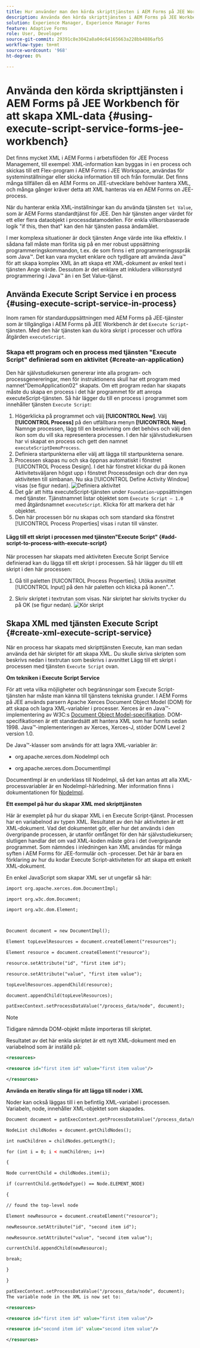 ```yaml
---
title: Hur använder man den körda skripttjänsten i AEM Forms på JEE Workbench för att skapa XML-data?
description: Använda den körda skripttjänsten i AEM Forms på JEE Workbench för att skapa XML-data
solution: Experience Manager, Experience Manager Forms
feature: Adaptive Forms
role: User, Developer
source-git-commit: 29391c8e3042a8a04c64165663a228bb4886afb5
workflow-type: tm+mt
source-wordcount: '968'
ht-degree: 0%

---
```


# Använda den körda skripttjänsten i AEM Forms på JEE Workbench för att skapa XML-data {#using-execute-script-service-forms-jee-workbench}

Det finns mycket XML i AEM Forms i arbetsflöden för JEE Process Management, till exempel: XML-information kan byggas in i en process och skickas till ett Flex-program i AEM Forms i JEE Workspace, användas för systeminställningar eller skicka information till och från formulär. Det finns många tillfällen då en AEM Forms on JEE-utvecklare behöver hantera XML, och många gånger kräver detta att XML hanteras via en AEM Forms on JEE-process.

När du hanterar enkla XML-inställningar kan du använda tjänsten `Set Value`, som är AEM Forms standardtjänst för JEE. Den här tjänsten anger värdet för ett eller flera dataobjekt i processdatamodellen. För enkla villkorsbaserade logik &quot;if this, then that&quot; kan den här tjänsten passa ändamålet.

I mer komplexa situationer är dock tjänsten Ange värde inte lika effektiv. I sådana fall måste man förlita sig på en mer robust uppsättning programmeringskommandon, t.ex. de som finns i ett programmeringsspråk som Java™. Det kan vara mycket enklare och tydligare att använda Java™ för att skapa komplex XML än att skapa ett XML-dokument av enkel text i tjänsten Ange värde. Dessutom är det enklare att inkludera villkorsstyrd programmering i Java™ än i en Set Value-tjänst.

## Använda Execute Script Service i en process {#using-execute-script-service-in-process}

Inom ramen för standarduppsättningen med AEM Forms på JEE-tjänster som är tillgängliga i AEM Forms på JEE Workbench är det `Execute Script`-tjänsten. Med den här tjänsten kan du köra skript i processer och utföra åtgärden `executeScript`.

### Skapa ett program och en process med tjänsten &quot;Execute Script&quot; definierad som en aktivitet {#create-an-application}

Den här självstudiekursen genererar inte alla program- och processgenereringar, men för instruktionens skull har ett program med namnet&quot;DemoApplication02&quot; skapats. Om ett program redan har skapats måste du skapa en process i det här programmet för att anropa executeScript-tjänsten. Så här lägger du till en process i programmet som innehåller tjänsten `Execute Script`:

1. Högerklicka på programmet och välj **[!UICONTROL New]**. Välj **[!UICONTROL Process]** på den utfällbara menyn **[!UICONTROL New]**. Namnge processen, lägg till en beskrivning om det behövs och välj den ikon som du vill ska representera processen. I den här självstudiekursen har vi skapat en process och gett den namnet `executeScriptDemoProcess`.
1. Definiera startpunkterna eller välj att lägga till startpunkterna senare.
1. Processen skapas nu och ska öppnas automatiskt i fönstret [!UICONTROL Process Design]. I det här fönstret klickar du på ikonen Aktivitetsväljaren högst upp i fönstret Processdesign och drar den nya aktiviteten till simbanan. Nu ska [!UICONTROL Define Activity Window] visas (se figur nedan).
   ![Definiera aktivitet](assets/define-activity.jpg)
1. Det går att hitta executeScript-tjänsten under `Foundation`-uppsättningen med tjänster. Tjänstnamnet listar objektet som `Execute Script – 1.0` med åtgärdsnamnet `executeScript`. Klicka för att markera det här objektet.
1. Den här processen bör nu skapas och som standard ska fönstret [!UICONTROL Process Properties] visas i rutan till vänster.

#### Lägg till ett skript i processen med tjänsten&quot;Execute Script&quot; {#add-script-to-process-with-execute-script}

När processen har skapats med aktiviteten Execute Script Service definierad kan du lägga till ett skript i processen. Så här lägger du till ett skript i den här processen:

1. Gå till paletten [!UICONTROL Process Properties]. Utöka avsnittet [!UICONTROL Input] på den här paletten och klicka på ikonen&quot;..&quot;.

1. Skriv skriptet i textrutan som visas. När skriptet har skrivits trycker du på OK (se figur nedan).
   ![Kör skript](assets/execute-script.jpg)

## Skapa XML med tjänsten Execute Script {#create-xml-execute-script-service}

När en process har skapats med skripttjänsten Execute, kan man sedan använda det här skriptet för att skapa XML. Du skulle skriva skripten som beskrivs nedan i textrutan som beskrivs i avsnittet Lägg till ett skript i processen med tjänsten `Execute Script` ovan.

**Om tekniken i Execute Script Service**

För att veta vilka möjligheter och begränsningar som Execute Script-tjänsten har måste man känna till tjänstens tekniska grunder. I AEM Forms på JEE används parsern Apache Xerces Document Object Model (DOM) för att skapa och lagra XML-variabler i processer. Xerces är en Java™-implementering av W3C:s [Document Object Model-specifikation](https://dom.spec.whatwg.org/). DOM-specifikationen är ett standardsätt att hantera XML som har funnits sedan 1998. Java™-implementeringen av Xerces, Xerces-J, stöder DOM Level 2 version 1.0.

De Java™-klasser som används för att lagra XML-variabler är:

* org.apache.xerces.dom.NodeImpl och

* org.apache.xerces.dom.DocumentImpl

DocumentImpl är en underklass till NodeImpl, så det kan antas att alla XML-processvariabler är en NodeImpl-härledning. Mer information finns i dokumentationen för [NodeImpl](https://xerces.apache.org/xerces-j/apiDocs/org/apache/xerces/dom/NodeImpl.html).

**Ett exempel på hur du skapar XML med skripttjänsten**

Här är exemplet på hur du skapar XML i en Execute Script-tjänst. Processen har en variabelnod av typen XML. Resultatet av den här aktiviteten är ett XML-dokument. Vad det dokumentet gör, eller hur det används i den övergripande processen, är utanför omfånget för den här självstudiekursen; slutligen handlar det om vad XML-koden måste göra i det övergripande programmet. Som nämndes i inledningen kan XML användas för många syften i AEM Forms för JEE-formulär och -processer. Det här är bara en förklaring av hur du kodar Execute Script-aktiviteten för att skapa ett enkelt XML-dokument.

En enkel JavaScript som skapar XML ser ut ungefär så här:

```xml
import org.apache.xerces.dom.DocumentImpl;

import org.w3c.dom.Document;

import org.w3c.dom.Element;



Document document = new DocumentImpl();

Element topLevelResources = document.createElement("resources");

Element resource = document.createElement("resource");

resource.setAttribute("id", "first item id");

resource.setAttribute("value", "first item value");

topLevelResources.appendChild(resource);

document.appendChild(topLevelResources);

patExecContext.setProcessDataValue("/process_data/node", document);
```

>[!NOTE]
>
>Tidigare nämnda DOM-objekt måste importeras till skriptet.

Resultatet av det här enkla skriptet är ett nytt XML-dokument med en variabelnod som är inställd på:

```xml
<resources>

<resource id="first item id" value="first item value"/>

</resources>
```

**Använda en iterativ slinga för att lägga till noder i XML**

Noder kan också läggas till i en befintlig XML-variabel i processen. Variabeln, node, innehåller XML-objektet som skapades.

```xml
Document document = patExecContext.getProcessDataValue("/process_data/node");

NodeList childNodes = document.getChildNodes();

int numChildren = childNodes.getLength();

for (int i = 0; i < numChildren; i++)

{

Node currentChild = childNodes.item(i);

if (currentChild.getNodeType() == Node.ELEMENT_NODE)

{

// found the top-level node

Element newResource = document.createElement("resource");

newResource.setAttribute("id", "second item id");

newResource.setAttribute("value", "second item value");

currentChild.appendChild(newResource);

break;

}

}

patExecContext.setProcessDataValue("/process_data/node", document);
The variable node in the XML is now set to:

<resources> 

<resource id="first item id" value="first item value"/> 

<resource id="second item id" value="second item value"/> 

</resources>
```
